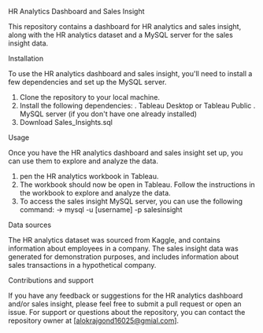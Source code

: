 HR Analytics Dashboard and Sales Insight

This repository contains a dashboard for HR analytics and sales insight, along with the HR analytics dataset and a MySQL server for the sales insight data.

Installation

To use the HR analytics dashboard and sales insight, you'll need to install a few dependencies and set up the MySQL server.

1. Clone the repository to your local machine.
2. Install the following dependencies:
    . Tableau Desktop or Tableau Public
    .  MySQL server (if you don't have one already installed)
3. Download Sales_Insights.sql

Usage

Once you have the HR analytics dashboard and sales insight set up, you can use them to explore and analyze the data.

1. pen the HR analytics workbook in Tableau.
2. The workbook should now be open in Tableau. Follow the instructions in the workbook to explore and analyze the data.
3. To access the sales insight MySQL server, you can use the following command:
 -> mysql -u [username] -p salesinsight
 
Data sources

The HR analytics dataset was sourced from Kaggle, and contains information about employees in a company. The sales insight data was generated for demonstration purposes, and includes information about sales transactions in a hypothetical company.

Contributions and support

If you have any feedback or suggestions for the HR analytics dashboard and/or sales insight, please feel free to submit a pull request or open an issue. For support or questions about the repository, you can contact the repository owner at [alokrajgond16025@gmial.com].


